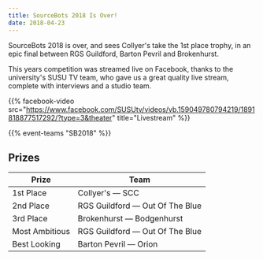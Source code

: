 ```yaml
---
title: SourceBots 2018 Is Over!
date: 2018-04-23
---
```


SourceBots 2018 is over, and sees Collyer's take the 1st place trophy, in an epic final between RGS Guildford, Barton Pevril and Brokenhurst.

This years competition was streamed live on Facebook, thanks to the university's SUSU TV team, who gave us a great quality live stream, complete with interviews and a studio team.

{{% facebook-video src="https://www.facebook.com/SUSUtv/videos/vb.159049780794219/1891818877517292/?type=3&theater" title="Livestream" %}}

{{% event-teams "SB2018" %}}

## Prizes

| Prize          | Team                            |
| -------------- | ------------------------------- |
| 1st Place      | Collyer's — SCC                 |
| 2nd Place      | RGS Guildford — Out Of The Blue |
| 3rd Place      | Brokenhurst — Bodgenhurst       |
| Most Ambitious | RGS Guildford — Out Of The Blue |
| Best Looking   | Barton Pevril — Orion           |
